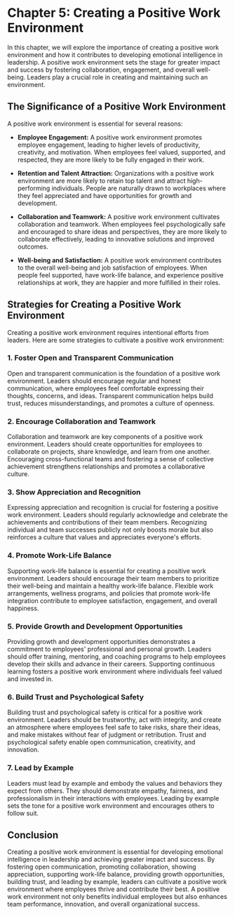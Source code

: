 Chapter 5: Creating a Positive Work Environment
===============================================

In this chapter, we will explore the importance of creating a positive work environment and how it contributes to developing emotional intelligence in leadership. A positive work environment sets the stage for greater impact and success by fostering collaboration, engagement, and overall well-being. Leaders play a crucial role in creating and maintaining such an environment.

The Significance of a Positive Work Environment
-----------------------------------------------

A positive work environment is essential for several reasons:

* **Employee Engagement:** A positive work environment promotes employee engagement, leading to higher levels of productivity, creativity, and motivation. When employees feel valued, supported, and respected, they are more likely to be fully engaged in their work.

* **Retention and Talent Attraction:** Organizations with a positive work environment are more likely to retain top talent and attract high-performing individuals. People are naturally drawn to workplaces where they feel appreciated and have opportunities for growth and development.

* **Collaboration and Teamwork:** A positive work environment cultivates collaboration and teamwork. When employees feel psychologically safe and encouraged to share ideas and perspectives, they are more likely to collaborate effectively, leading to innovative solutions and improved outcomes.

* **Well-being and Satisfaction:** A positive work environment contributes to the overall well-being and job satisfaction of employees. When people feel supported, have work-life balance, and experience positive relationships at work, they are happier and more fulfilled in their roles.

Strategies for Creating a Positive Work Environment
---------------------------------------------------

Creating a positive work environment requires intentional efforts from leaders. Here are some strategies to cultivate a positive work environment:

### 1. Foster Open and Transparent Communication

Open and transparent communication is the foundation of a positive work environment. Leaders should encourage regular and honest communication, where employees feel comfortable expressing their thoughts, concerns, and ideas. Transparent communication helps build trust, reduces misunderstandings, and promotes a culture of openness.

### 2. Encourage Collaboration and Teamwork

Collaboration and teamwork are key components of a positive work environment. Leaders should create opportunities for employees to collaborate on projects, share knowledge, and learn from one another. Encouraging cross-functional teams and fostering a sense of collective achievement strengthens relationships and promotes a collaborative culture.

### 3. Show Appreciation and Recognition

Expressing appreciation and recognition is crucial for fostering a positive work environment. Leaders should regularly acknowledge and celebrate the achievements and contributions of their team members. Recognizing individual and team successes publicly not only boosts morale but also reinforces a culture that values and appreciates everyone's efforts.

### 4. Promote Work-Life Balance

Supporting work-life balance is essential for creating a positive work environment. Leaders should encourage their team members to prioritize their well-being and maintain a healthy work-life balance. Flexible work arrangements, wellness programs, and policies that promote work-life integration contribute to employee satisfaction, engagement, and overall happiness.

### 5. Provide Growth and Development Opportunities

Providing growth and development opportunities demonstrates a commitment to employees' professional and personal growth. Leaders should offer training, mentoring, and coaching programs to help employees develop their skills and advance in their careers. Supporting continuous learning fosters a positive work environment where individuals feel valued and invested in.

### 6. Build Trust and Psychological Safety

Building trust and psychological safety is critical for a positive work environment. Leaders should be trustworthy, act with integrity, and create an atmosphere where employees feel safe to take risks, share their ideas, and make mistakes without fear of judgment or retribution. Trust and psychological safety enable open communication, creativity, and innovation.

### 7. Lead by Example

Leaders must lead by example and embody the values and behaviors they expect from others. They should demonstrate empathy, fairness, and professionalism in their interactions with employees. Leading by example sets the tone for a positive work environment and encourages others to follow suit.

Conclusion
----------

Creating a positive work environment is essential for developing emotional intelligence in leadership and achieving greater impact and success. By fostering open communication, promoting collaboration, showing appreciation, supporting work-life balance, providing growth opportunities, building trust, and leading by example, leaders can cultivate a positive work environment where employees thrive and contribute their best. A positive work environment not only benefits individual employees but also enhances team performance, innovation, and overall organizational success.
